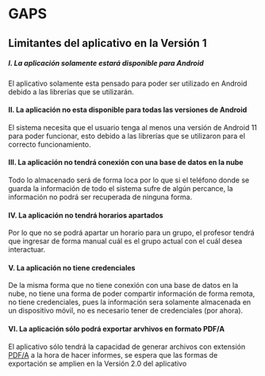 # GAPS
## Limitantes del aplicativo en la Versión 1

##### I. **La aplicación solamente estará disponible para Android**
El aplicativo solamente esta pensado para poder ser utilizado en Android debido a las librerías que se utilizarán.

#### II. **La aplicación no esta disponible para todas las versiones de Android**
El sistema necesita que el usuario tenga al menos una versión de Android 11 para poder funcionar, esto debido a las librerías que se utilizaron para el correcto funcionamiento.

#### III. **La aplicación no tendrá conexión con una base de datos en la nube**
Todo lo almacenado será de forma loca por lo que si el teléfono donde se guarda la información de todo el sistema sufre de algún percance, la información no podrá ser recuperada de ninguna forma.

#### IV. **La aplicación no tendrá horarios apartados**
Por lo que no se podrá apartar un horario para un grupo, el profesor tendrá que ingresar de forma manual cuál es el grupo actual con el cuál desea interactuar.

#### V. **La aplicación no tiene credenciales**
De la misma forma que no tiene conexión con una base de datos en la nube, no tiene una forma de poder compartir información de forma remota, no tiene credenciales, pues la información sera solamente almacenada en un dispositivo móvil, no es necesario tener de credenciales (por ahora).

#### VI. **La aplicación sólo podrá exportar arvhivos en formato PDF/A**
El aplicativo sólo tendrá la capacidad de generar archivos con extensión [PDF/A](/Diseño/Definiciones/Definiciones.md) a la hora de hacer informes, se espera que las formas de exportación se amplien en la Versión 2.0 del aplicativo
